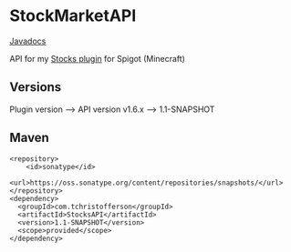 # StockMarketAPI
[Javadocs](https://tchristofferson.github.io/StockMarketAPI/)

API for my [Stocks plugin](https://www.spigotmc.org/resources/stock-market-plugin-1-8-1-15.54564/) for Spigot (Minecraft)

## Versions
Plugin version --> API version
v1.6.x --> 1.1-SNAPSHOT

## Maven
```
<repository>
    <id>sonatype</id>
    <url>https://oss.sonatype.org/content/repositories/snapshots/</url>
</repository>
<dependency>
  <groupId>com.tchristofferson</groupId>
  <artifactId>StocksAPI</artifactId>
  <version>1.1-SNAPSHOT</version>
  <scope>provided</scope>
</dependency>
```
